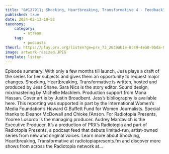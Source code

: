 ```yaml
---
title: "&#127911; Shocking, Heartbreaking, Transformative 4 - Feedback"
published: true
date: 2024-02-12-10-58
taxonomy:
    category:
        - stream
    tag:
        - podcasts
theurl: https://play.prx.org/listen?ge=prx_72_2639ab1e-8c49-4ea0-9bda-88f322279e6e&uf=http%3A%2F%2Ffeeds.radiotopia.fm%2Fradiotopia-showcase
image: artwork-resized.JPEG
template: listen
---
```


Episode summary: With only a few months till launch, Jess plays a draft of the series for her subjects and gives them an opportunity to request major changes. Shocking, Heartbreaking, Transformative is written, hosted and produced by Jess Shane. Sara Nics is the story editor. Sound design, mix/mastering by Michelle Macklem. Production support from Mona Hassan. Cover art is by Justin Broadbent. Jess&rsquo;s bibliography is available here. This reporting was supported in part by the International Women&rsquo;s Media Foundation&rsquo;s Howard G.Buffett Fund for Women Journalists. Special thanks to Eleanor McDowall and Chioke I&rsquo;Anson. For Radiotopia Presents, Yooree Losordo is the managing producer. Audrey Mardavich is the Executive Producer. It&rsquo;s a production of PRX&rsquo;s Radiotopia and part of Radiotopia Presents, a podcast feed that debuts limited-run, artist-owned series from new and original voices. Learn more about Shocking, Heartbreaking, Transformative at radiotopiapresents.fm and discover more shows from across the Radiotopia network at&hellip;
